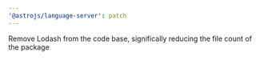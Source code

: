 ```yaml
---
'@astrojs/language-server': patch
---
```


Remove Lodash from the code base, significally reducing the file count of the package
